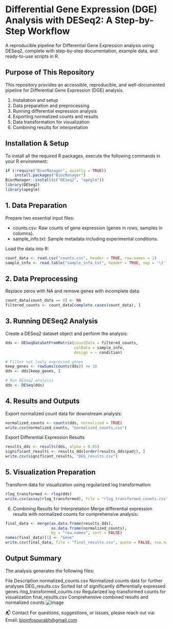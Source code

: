 # Differential Gene Expression (DGE) Analysis with DESeq2: A Step-by-Step Workflow
A reproducible pipeline for Differential Gene Expression analysis using DESeq2, complete with step-by-step documentation, example data, and ready-to-use scripts in R.

## Purpose of This Repository
This repository provides an accessible, reproducible, and well-documented pipeline for Differential Gene Expression (DGE) analysis.
1. Installation and setup
2. Data preparation and preprocessing
3. Running differential expression analysis
4. Exporting normalized counts and results
5. Data transformation for visualization
6. Combining results for interpretation

## Installation & Setup
To install all the required R packages, execute the following commands in your R environment:
```r
if (!require("BiocManager", quietly = TRUE))
    install.packages("BiocManager")
BiocManager::install(c("DESeq2", "apeglm"))
library(DESeq2)
library(apeglm)
```

## 1. Data Preparation
Prepare two essential input files:
- counts.csv: Raw counts of gene expression (genes in rows, samples in columns).
- sample_info.txt: Sample metadata including experimental conditions.

Load the data into R:
```r
count_data <- read.csv("counts.csv", header = TRUE, row.names = 1)
sample_info <- read.table("sample_info.txt", header = TRUE, sep = '\t')
```

## 2. Data Preprocessing
Replace zeros with NA and remove genes with incomplete data:
```r
count_data[count_data == 0] <- NA
filtered_counts <- count_data[complete.cases(count_data), ]
```

## 3. Running DESeq2 Analysis
Create a DESeq2 dataset object and perform the analysis:
```r
dds <- DESeqDataSetFromMatrix(countData = filtered_counts, 
                              colData = sample_info, 
                              design = ~ condition)

# Filter out lowly expressed genes
keep_genes <- rowSums(counts(dds)) >= 10
dds <- dds[keep_genes, ]

# Run DESeq2 analysis
dds <- DESeq(dds)
```

## 4. Results and Outputs
Export normalized count data for downstream analysis:
```r
normalized_counts <- counts(dds, normalized = TRUE)
write.csv(normalized_counts, "normalized_counts.csv")
```

Export Differential Expression Results
```r
results_dds <- results(dds, alpha = 0.05)
significant_results <- results_dds[order(results_dds$padj), ]
write.csv(significant_results, "DEG_results.csv")
```

## 5. Visualization Preparation
Transform data for visualization using regularized log transformation:
```r
rlog_transformed <- rlog(dds)
write.csv(assay(rlog_transformed), file = "rlog_transformed_counts.csv", quote = FALSE, row.names = TRUE)
```
6. Combining Results for Interpretation
Merge differential expression results with normalized counts for comprehensive analysis:
```r
final_data <- merge(as.data.frame(results_dds), 
                    as.data.frame(normalized_counts), 
                    by = "row.names", sort = FALSE)
names(final_data)[1] <- "Gene"
write.csv(final_data, file = "final_results.csv", quote = FALSE, row.names = FALSE)
```

## Output Summary
The analysis generates the following files:

File	Description
normalized_counts.csv	Normalized counts data for further analyses
DEG_results.csv	Sorted list of significantly differentially expressed genes
rlog_transformed_counts.csv	Regularized log-transformed counts for visualization
final_results.csv	Comprehensive combined results and normalized counts
![image](https://github.com/user-attachments/assets/ee06d7e3-2ef4-4728-8e9a-bf9ae3460e6c)


📬 Contact
For questions, suggestions, or issues, please reach out via:
Email: bioinfosourabh@gmail.com


